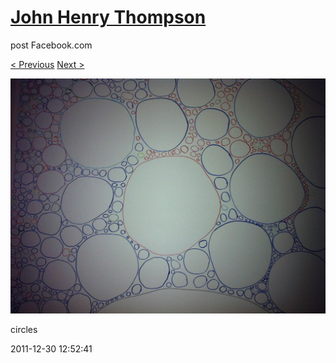 # [John Henry Thompson](../README.md)
post Facebook.com

[< Previous](2011-12-30-1.md) [Next >](2011-12-30-3.md)

[![](../media/2011-12-30/circles-1.jpg)](../README.md)

circles

2011-12-30 12:52:41